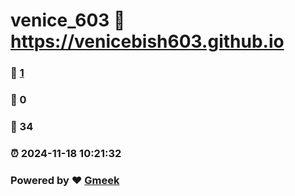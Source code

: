 # venice_603 :link: https://venicebish603.github.io 
### :page_facing_up: [1](https://venicebish603.github.io/tag.html) 
### :speech_balloon: 0 
### :hibiscus: 34 
### :alarm_clock: 2024-11-18 10:21:32 
### Powered by :heart: [Gmeek](https://github.com/Meekdai/Gmeek)

